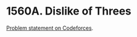 # 1560A. Dislike of Threes

[Problem statement on Codeforces](https://codeforces.com/problemset/problem/1560/A?locale=en).